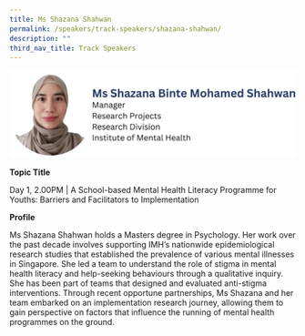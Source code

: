 ```yaml
---
title: Ms Shazana Shahwan
permalink: /speakers/track-speakers/shazana-shahwan/
description: ""
third_nav_title: Track Speakers
---
```

<div style="display: flex; flex-wrap: wrap;">
  <div style="flex-basis: 100%; max-width: 100%;">
    <img alt="track speakers 1" src="/images/SpeakersPhoto/shazanashahwanv01.png">
  </div>
		</div>
	
<b>Topic Title</b>

<p id="left">Day 1, 2.00PM | A School-based Mental Health Literacy Programme for Youths: Barriers and Facilitators to Implementation  </p>

<b>Profile</b>	

Ms Shazana Shahwan holds a Masters degree in Psychology. Her work over the past decade involves supporting IMH’s nationwide epidemiological research studies that established the prevalence of various mental illnesses in Singapore. She led a team to understand the role of stigma in mental health literacy and help-seeking behaviours through a qualitative inquiry. She has been part of teams that designed and evaluated anti-stigma interventions. Through recent opportune partnerships, Ms Shazana and her team embarked on an implementation research journey, allowing them to gain perspective on factors that influence the running of mental health programmes on the ground.